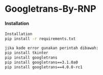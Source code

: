 # Googletrans-By-RNP


#### Installation

```BASH
Installation
pip install -r requirements.txt

jika kode error gunakan perintah dibawah:
pip install tkinter
pip install googletrans
pip install googletrans==3.1.0a0
pip install googletrans==4.0.0-rc1
```
